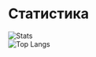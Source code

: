 # Статистика 
![Stats](https://github-readme-stats.vercel.app/api?username=LuK050&count_private=true&hide_title=true&theme=github_dark&locale=ru&&hide_border=true&disable_animations=true)
<br>
![Top Langs](https://github-readme-stats.vercel.app/api/top-langs/?username=LuK050&hide_title=true&count_private=true&theme=github_dark&hide_border=true&layout=compact)

  

